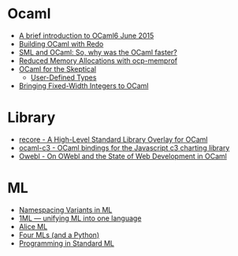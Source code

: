 Ocaml
=====
* [A brief introduction to OCaml6 June 2015](http://www.lexicallyscoped.com/2015/06/06/intro-to-ocaml.html)
* [Building OCaml with Redo](http://pozorvlak.dreamwidth.org/179266.html)
* [SML and OCaml: So, why was the OCaml faster?](http://thebreakfastpost.com/2015/05/10/sml-and-ocaml-so-why-was-the-ocaml-faster/)
* [Reduced Memory Allocations with ocp-memprof](http://www.ocamlpro.com/blog/2015/05/18/ocp-memprof-enhance-alt-ergo.html)
* [OCaml for the Skeptical](http://www2.lib.uchicago.edu/keith/ocaml-class/home.html)
  * [User-Defined Types](http://www2.lib.uchicago.edu/keith/ocaml-class/userdefined.html)
* [Bringing Fixed-Width Integers to OCaml](http://blog.eatonphil.com/2015/06/12/bringing-fixed-width-integers-to-ocaml/)

# Library
* [recore - A High-Level Standard Library Overlay for OCaml](https://github.com/eatonphil/recore)
* [ocaml-c3 - OCaml bindings for the Javascript c3 charting library](https://github.com/djs55/ocaml-c3)
* [Owebl - On OWebl and the State of Web Development in OCaml](http://blog.eatonphil.com/2015/06/18/on-owebl-and-the-state-of-web-development-in-ocaml/)

# ML
* [Namespacing Variants in ML](http://keleshev.com/namespacing-variants-in-ml)
* [1ML — unifying ML into one language](http://www.mpi-sws.org/~rossberg/1ml/)
* [Alice ML](http://www.ps.uni-saarland.de/alice/)
* [Four MLs (and a Python)](http://thebreakfastpost.com/2015/04/22/four-mls-and-a-python/)
* [Programming in Standard ML](http://www.cs.cmu.edu/~rwh/smlbook/book.pdf)